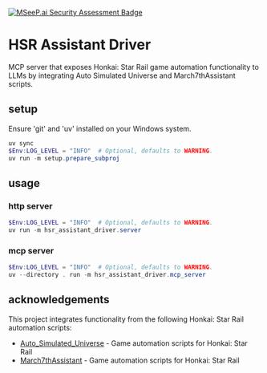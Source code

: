 [![MSeeP.ai Security Assessment Badge](https://mseep.net/pr/hsr-assistant-hsr-assistant-driver-badge.png)](https://mseep.ai/app/hsr-assistant-hsr-assistant-driver)

# HSR Assistant Driver

MCP server that exposes Honkai: Star Rail game automation functionality to LLMs by integrating Auto Simulated Universe and March7thAssistant scripts.

## setup

Ensure 'git' and 'uv' installed on your Windows system.

```powershell
uv sync
$Env:LOG_LEVEL = "INFO"  # Optional, defaults to WARNING.
uv run -m setup.prepare_subproj
```

## usage

### http server

```powershell
$Env:LOG_LEVEL = "INFO"  # Optional, defaults to WARNING.
uv run -m hsr_assistant_driver.server
```

### mcp server

```powershell
$Env:LOG_LEVEL = "INFO"  # Optional, defaults to WARNING.
uv --directory . run -m hsr_assistant_driver.mcp_server
```

## acknowledgements

This project integrates functionality from the following Honkai: Star Rail automation scripts:

- [Auto_Simulated_Universe](https://github.com/CHNZYX/Auto_Simulated_Universe.git) - Game automation scripts for Honkai: Star Rail
- [March7thAssistant](https://github.com/moesnow/March7thAssistant.git) - Game automation scripts for Honkai: Star Rail
